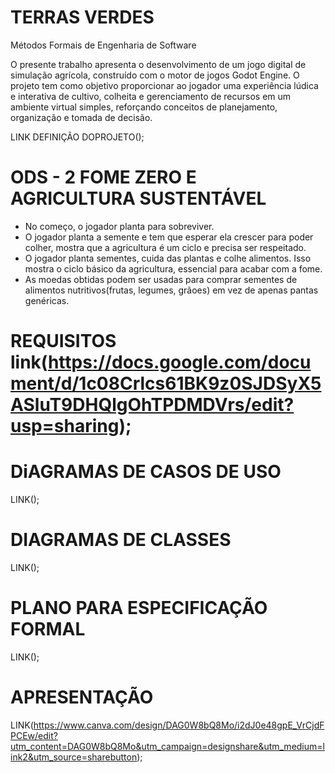 # TERRAS VERDES
Métodos Formais de Engenharia de Software

O presente trabalho apresenta o desenvolvimento de um jogo digital de simulação agrícola, construído com o motor de jogos Godot Engine. O 
projeto tem como objetivo proporcionar ao jogador uma experiência lúdica e interativa de cultivo, colheita e gerenciamento de recursos em um 
ambiente virtual simples, reforçando conceitos de planejamento, organização e tomada de decisão. 

LINK DEFINIÇÃO DOPROJETO();

# ODS - 2 FOME ZERO E AGRICULTURA SUSTENTÁVEL
- No começo, o jogador planta para sobreviver.
- O jogador planta a semente e tem que esperar ela crescer para poder colher, mostra que a agricultura é um ciclo e precisa ser respeitado.
- O jogador planta sementes, cuida das plantas e colhe alimentos. Isso mostra o ciclo básico da agricultura, essencial para acabar com a fome.
- As moedas obtidas podem ser usadas para comprar sementes de alimentos nutritivos(frutas, legumes, grãoes) em vez de apenas pantas genéricas.

# REQUISITOS link(https://docs.google.com/document/d/1c08Crlcs61BK9z0SJDSyX5ASluT9DHQlgOhTPDMDVrs/edit?usp=sharing);

# DiAGRAMAS DE CASOS DE USO 
LINK();

# DIAGRAMAS DE CLASSES 
LINK();

# PLANO PARA ESPECIFICAÇÃO FORMAL
LINK();

# APRESENTAÇÃO
LINK(https://www.canva.com/design/DAG0W8bQ8Mo/i2dJ0e48gpE_VrCjdFPCEw/edit?utm_content=DAG0W8bQ8Mo&utm_campaign=designshare&utm_medium=link2&utm_source=sharebutton);
